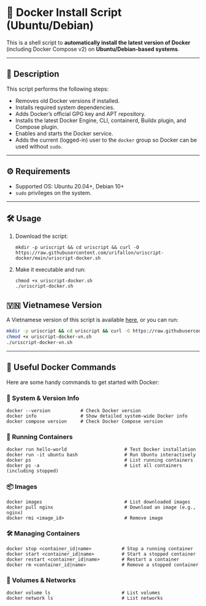 # 🚀 Docker Install Script (Ubuntu/Debian)

This is a shell script to **automatically install the latest version of Docker** (including Docker Compose v2) on **Ubuntu/Debian-based systems**.

---

## 📌 Description

This script performs the following steps:

- Removes old Docker versions if installed.
- Installs required system dependencies.
- Adds Docker’s official GPG key and APT repository.
- Installs the latest Docker Engine, CLI, containerd, Buildx plugin, and Compose plugin.
- Enables and starts the Docker service.
- Adds the current (logged-in) user to the `docker` group so Docker can be used without `sudo`.

---

## ⚙️ Requirements

- Supported OS: Ubuntu 20.04+, Debian 10+
- `sudo` privileges on the system.

---

## 🛠️ Usage

1. Download the script:
   ```
   mkdir -p uriscript && cd uriscript && curl -O https://raw.githubusercontent.com/urifallon/uriscript-docker/main/uriscript-docker.sh
   ```

2. Make it executable and run:
   ```
   chmod +x uriscript-docker.sh
   ./uriscript-docker.sh
   ```
   
## 🇻🇳 Vietnamese Version

A Vietnamese version of this script is available [here](https://yourdomain.com/nvidia_cuda_installer_vn.sh), or you can run:

```bash
mkdir -p uriscript && cd uriscript && curl -O https://raw.githubusercontent.com/urifallon/uriscript-docker/main/uriscript-docker-vn.sh 
chmod +x uriscript-docker-vn.sh
./uriscript-docker-vn.sh
```
---

## 🧰 Useful Docker Commands

Here are some handy commands to get started with Docker:

### 🔎 System & Version Info
```
docker --version           # Check Docker version
docker info                # Show detailed system-wide Docker info
docker compose version     # Check Docker Compose version
```

### 🐳 Running Containers
```
docker run hello-world                     # Test Docker installation
docker run -it ubuntu bash                 # Run Ubuntu interactively
docker ps                                  # List running containers
docker ps -a                               # List all containers (including stopped)
```

### 📦 Images
```
docker images                              # List downloaded images
docker pull nginx                          # Download an image (e.g., nginx)
docker rmi <image_id>                      # Remove image
```

### 🛠️ Managing Containers
```
docker stop <container_id|name>           # Stop a running container
docker start <container_id|name>          # Start a stopped container
docker restart <container_id|name>        # Restart a container
docker rm <container_id|name>             # Remove a stopped container
```

### 📁 Volumes & Networks
```
docker volume ls                          # List volumes
docker network ls                         # List networks
```
